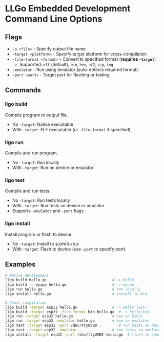 # LLGo Embedded Development Command Line Options

## Flags

- `-o <file>` - Specify output file name
- `-target <platform>` - Specify target platform for cross-compilation
- `-file-format <format>` - Convert to specified format (**requires `-target`**)
  - Supported: `elf` (default), `bin`, `hex`, `uf2`, `zip`, `img`
- `-emulator` - Run using emulator (auto-detects required format)
- `-port <port>` - Target port for flashing or testing

## Commands

### llgo build
Compile program to output file.
- No `-target`: Native executable
- With `-target`: ELF executable (or `-file-format` if specified)

### llgo run
Compile and run program.
- No `-target`: Run locally
- With `-target`: Run on device or emulator

### llgo test
Compile and run tests.
- No `-target`: Run tests locally
- With `-target`: Run tests on device or emulator
- Supports `-emulator` and `-port` flags

### llgo install
Install program or flash to device.
- No `-target`: Install to `$GOPATH/bin`
- With `-target`: Flash to device (use `-port` to specify port)

## Examples

```bash
# Native development
llgo build hello.go                              # -> hello
llgo build -o myapp hello.go                     # -> myapp
llgo run hello.go                                # run locally
llgo install hello.go                            # install to bin

# Cross-compilation
llgo build -target esp32 hello.go                # -> hello (ELF)
llgo build -target esp32 -file-format bin hello.go  # -> hello.bin
llgo run -target esp32 hello.go                  # run on ESP32
llgo run -target esp32 -emulator hello.go        # run in emulator
llgo test -target esp32 -port /dev/ttyUSB0 .        # run tests on device
llgo test -target esp32 -emulator .              # run tests in emulator
llgo install -target esp32 -port /dev/ttyUSB0 hello.go  # flash to specific port
```
